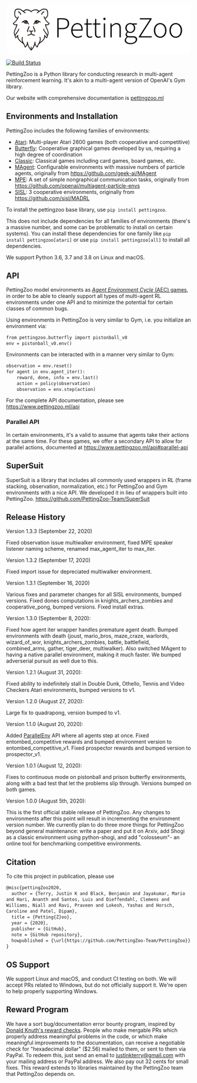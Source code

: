 <p align="center">
    <img src="PettingZoo_Text.png" width="500px"/>
</p>

[![Build Status](https://travis-ci.com/PettingZoo-Team/PettingZoo.svg?branch=master)](https://travis-ci.com/PettingZoo-Team/PettingZoo)

PettingZoo is a Python library for conducting research in multi-agent reinforcement learning. It's akin to a multi-agent version of OpenAI's Gym library.

Our website with comprehensive documentation is [pettingzoo.ml](https://www.pettingzoo.ml)

## Environments and Installation

PettingZoo includes the following families of environments:

* [Atari](https://www.pettingzoo.ml/atari): Multi-player Atari 2600 games (both cooperative and competitive)
* [Butterfly](https://www.pettingzoo.ml/butterfly): Cooperative graphical games developed by us, requiring a high degree of coordination
* [Classic](https://www.pettingzoo.ml/classic): Classical games including card games, board games, etc.
* [MAgent](https://www.pettingzoo.ml/magent): Configurable environments with massive numbers of particle agents, originally from https://github.com/geek-ai/MAgent
* [MPE](https://www.pettingzoo.ml/mpe): A set of simple nongraphical communication tasks, originally from https://github.com/openai/multiagent-particle-envs
* [SISL](https://www.pettingzoo.ml/sisl): 3 cooperative environments, originally from https://github.com/sisl/MADRL

To install the pettingzoo base library, use `pip install pettingzoo`.

This does not include dependencies for all families of environments (there's a massive number, and some can be problematic to install on certain systems). You can install these dependencies for one family like `pip install pettingzoo[atari]` or use `pip install pettingzoo[all]` to install all dependencies.

We support Python 3.6, 3.7 and 3.8 on Linux and macOS.

## API

PettingZoo model environments as [*Agent Environment Cycle* (AEC) games](https://arxiv.org/abs/2009.13051), in order to be able to cleanly support all types of multi-agent RL environments under one API and to minimize the potential for certain classes of common bugs.

Using environments in PettingZoo is very similar to Gym, i.e. you initialize an environment via:

```
from pettingzoo.butterfly import pistonball_v0
env = pistonball_v0.env()
```

Environments can be interacted with in a manner very similar to Gym:

```
observation = env.reset()
for agent in env.agent_iter():
    reward, done, info = env.last()
    action = policy(observation)
    observation = env.step(action)
```

For the complete API documentation, please see https://www.pettingzoo.ml/api

### Parallel API

In certain environments, it's a valid to assume that agents take their actions at the same time. For these games, we offer a secondary API to allow for parallel actions, documented at https://www.pettingzoo.ml/api#parallel-api

## SuperSuit

SuperSuit is a library that includes all commonly used wrappers in RL (frame stacking, observation, normalization, etc.) for PettingZoo and Gym environments with a nice API. We developed it in lieu of wrappers built into PettingZoo. https://github.com/PettingZoo-Team/SuperSuit

## Release History

Version 1.3.3 (September 22, 2020)

Fixed observation issue multiwalker environment, fixed MPE speaker listener naming scheme, renamed max_agent_iter to max_iter.

Version 1.3.2 (September 17, 2020)

Fixed import issue for depreciated multiwalker environment.

Version 1.3.1 (September 16, 2020)

Various fixes and parameter changes for all SISL environments, bumped versions. Fixed dones computations in knights_archers_zombies and cooperative_pong, bumped versions. Fixed install extras.

Version 1.3.0 (September 8, 2020):

Fixed how agent iter wrapper handles premature agent death. Bumped environments with death (joust, mario_bros, maze_craze, warlords, wizard_of_wor, knights_archers_zombies, battle, battlefield, combined_arms, gather, tiger_deer, multiwalker). Also switched MAgent to having a native parallel environment, making it much faster. We bumped adverserial pursuit as well due to this.

Version 1.2.1 (August 31, 2020):

Fixed ability to indefinitely stall in Double Dunk, Othello, Tennis and Video Checkers Atari environments, bumped versions to v1.

Version 1.2.0 (August 27, 2020):

Large fix to quadrapong, version bumped to v1.

Version 1.1.0 (August 20, 2020):

Added [ParallelEnv](https://www.pettingzoo.ml/api#parallel-api) API where all agents step at once. Fixed entombed_competitive rewards and bumped environment version to entombed_competitive_v1. Fixed prospector rewards and bumped version to prospector_v1.

Version 1.0.1 (August 12, 2020):

Fixes to continuous mode on pistonball and prison butterfly environments, along with a bad test that let the problems slip through. Versions bumped on both games.

Version 1.0.0 (August 5th, 2020):

This is the first official stable release of PettingZoo. Any changes to environments after this point will result in incrementing the environment version number. We currently plan to do three more things for PettingZoo beyond general maintenance: write a paper and put it on Arxiv, add Shogi as a classic environment using python-shogi, and add "colosseum"- an online tool for benchmarking competitive environments.


## Citation

To cite this project in publication, please use

```
@misc{pettingZoo2020,
  author = {Terry, Justin K and Black, Benjamin and Jayakumar, Mario  and Hari, Ananth and Santos, Luis and Dieffendahl, Clemens and Williams, Niall and Ravi, Praveen and Lokesh, Yashas and Horsch, Caroline and Patel, Dipam},
  title = {Petting{Z}oo},
  year = {2020},
  publisher = {GitHub},
  note = {GitHub repository},
  howpublished = {\url{https://github.com/PettingZoo-Team/PettingZoo}}
}
```

## OS Support

We support Linux and macOS, and conduct CI testing on both. We will accept PRs related to Windows, but do not officially support it. We're open to help properly supporting Windows.

## Reward Program

We have a sort bug/documentation error bounty program, inspired by [Donald Knuth's reward checks](https://en.wikipedia.org/wiki/Knuth_reward_check). People who make mergable PRs which properly address meaningful problems in the code, or which make meaningful improvements to the documentation, can receive a negotiable check for "hexadecimal dollar" ($2.56) mailed to them, or sent to them via PayPal. To redeem this, just send an email to justinkterry@gmail.com with your mailing address or PayPal address. We also pay out 32 cents for small fixes. This reward extends to libraries maintained by the PettingZoo team that PettingZoo depends on.
